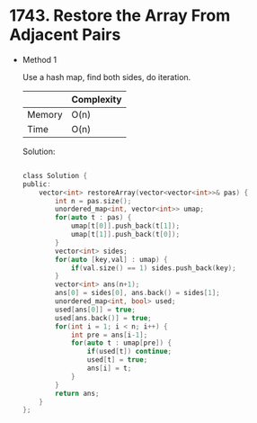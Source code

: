 # 1743. Restore the Array From Adjacent Pairs
- Method 1

    Use a hash map, find both sides, do iteration.

    | |   Complexity  |
    | ----------- | ----------- | 
    |  Memory     | O(n) | 
    |      Time       |  O(n) | 


    Solution:

    ``` h

    class Solution {
    public:
        vector<int> restoreArray(vector<vector<int>>& pas) {
            int n = pas.size();
            unordered_map<int, vector<int>> umap;
            for(auto t : pas) {
                umap[t[0]].push_back(t[1]);
                umap[t[1]].push_back(t[0]);
            }
            vector<int> sides;
            for(auto [key,val] : umap) {
                if(val.size() == 1) sides.push_back(key);
            }
            vector<int> ans(n+1);
            ans[0] = sides[0], ans.back() = sides[1];
            unordered_map<int, bool> used;
            used[ans[0]] = true;
            used[ans.back()] = true;
            for(int i = 1; i < n; i++) {
                int pre = ans[i-1];
                for(auto t : umap[pre]) {
                    if(used[t]) continue;
                    used[t] = true;
                    ans[i] = t;
                }
            }
            return ans;
        }
    };

    ```

<!-- - Method 2

    This is another method.

    | |   Complexity  |
    | ----------- | ----------- | 
    |  Memory     | O(n) | 
    |      Time       |  O(n) | 


    Solution:

    ``` h



    ```

- Additional Knowledge:
       
    Here are some additional knowledge.



<br> -->